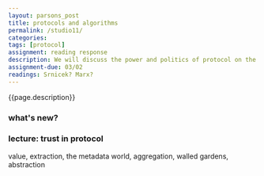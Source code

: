 ```yaml
---  
layout: parsons_post  
title: protocols and algorithms
permalink: /studio11/  
categories:  
tags: [protocol]
assignment: reading response
description: We will discuss the power and politics of protocol on the web, and how algorithms shape our online environments.
assignment-due: 03/02
readings: Srnicek? Marx?
---  
```


{{page.description}}

### what's new?

### lecture: trust in protocol

value, extraction, the metadata world, aggregation, walled gardens, abstraction 
